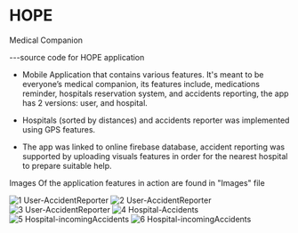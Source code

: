 # HOPE
Medical Companion

   ---source code for HOPE application
   
* Mobile Application that contains various features. It's meant to be everyone’s medical companion, its features include, medications reminder, hospitals        reservation system, and accidents reporting, the app has 2 versions: user, and hospital.

* Hospitals (sorted by distances) and accidents reporter was implemented using GPS features.

* The app was linked to online firebase database, accident reporting was supported by uploading visuals features in order for the nearest hospital to prepare suitable help.

Images Of the application features in action are found in "Images" file

![1 User-AccidentReporter ](https://user-images.githubusercontent.com/54557375/151652601-0a099a5b-382a-41d0-b057-d65777e913d7.jpeg)
![2 User-AccidentReporter ](https://user-images.githubusercontent.com/54557375/151652603-92f3fee3-34b9-4fb2-8c37-fd891fe76319.jpeg)
![3 User-AccidentReporter ](https://user-images.githubusercontent.com/54557375/151652605-cb22fcf3-74a9-44f1-b96a-c6926db855f4.jpeg)
![4 Hospital-Accidents](https://user-images.githubusercontent.com/54557375/151652606-08550ce2-c0e7-4517-abef-11cf68505f1b.jpeg)
![5 Hospital-incomingAccidents ](https://user-images.githubusercontent.com/54557375/151652607-9b93fcbe-f306-455b-ba7e-a6761b671b31.jpeg)
![6 Hospital-incomingAccidents](https://user-images.githubusercontent.com/54557375/151652610-e437a83e-f6f9-4a80-a01d-b8d634a6003f.jpeg)
